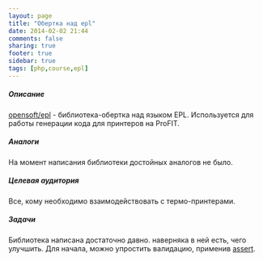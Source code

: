 ```yaml
---
layout: page
title: "Обертка над epl"
date: 2014-02-02 21:44
comments: false
sharing: true
footer: true
sidebar: true
tags: [php,course,epl]
---
```

##### Описание
[opensoft/epl](https://github.com/opensoft/epl) - библиотека-обертка над языком EPL.
Используется для работы генерации кода для принтеров на ProFIT.

##### Аналоги
На момент написания библиотеки достойных аналогов не было.

##### Целевая аудитория
Все, кому необходимо взаимодействовать с термо-принтерами.

##### Задачи
Библиотека написана достаточно давно. наверняка в ней есть, чего улучшить.
Для начала, можно упростить валидацию, применив [assert](https://github.com/beberlei/assert).
